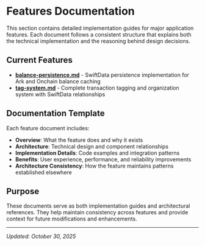 # Features Documentation

This section contains detailed implementation guides for major application features. Each document follows a consistent structure that explains both the technical implementation and the reasoning behind design decisions.

## Current Features

- **[balance-persistence.md](balance-persistence.md)** - SwiftData persistence implementation for Ark and Onchain balance caching
- **[tag-system.md](tag-system.md)** - Complete transaction tagging and organization system with SwiftData relationships

## Documentation Template

Each feature document includes:
- **Overview**: What the feature does and why it exists
- **Architecture**: Technical design and component relationships  
- **Implementation Details**: Code examples and integration patterns
- **Benefits**: User experience, performance, and reliability improvements
- **Architecture Consistency**: How the feature maintains patterns established elsewhere

## Purpose

These documents serve as both implementation guides and architectural references. They help maintain consistency across features and provide context for future modifications and enhancements.

---
*Updated: October 30, 2025*